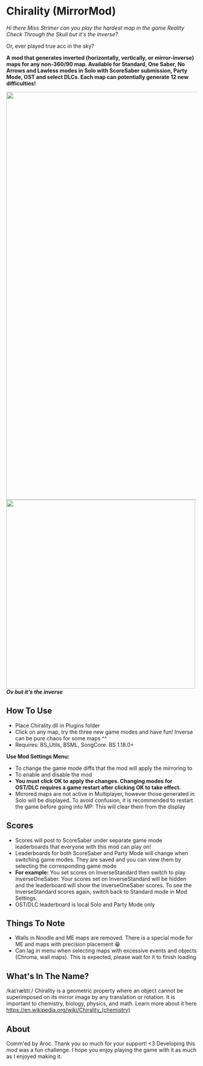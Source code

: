 # Chirality (MirrorMod)

*Hi there Miss Strimer can you play the hardest map in the game Reality Check Through the Skull but it's the inverse?*

Or, ever played true acc in the sky?

**A mod that generates inverted (horizontally, vertically, or mirror-inverse) maps for any non-360/90 map.
Available for Standard, One Saber, No Arrows and Lawless modes in Solo with ScoreSaber submission, Party Mode, OST and select DLCs. Each map can potentially generate 12 new difficulties!**

<p>
  <img src="https://github.com/zeph-yr/Chirality/blob/ME_Noodle/Screenshots/menu_4_small.png"/ width="1080"><br>
  <img src="https://github.com/zeph-yr/Chirality/blob/ME_Noodle/Screenshots/mirror.png" width="500"/><br>
  <b><i>Ov but it's the inverse</i></b>
</p>

## How To Use
- Place Chirality.dll in Plugins folder
- Click on any map, try the three new game modes and have fun! Inverse can be pure chaos for some maps ^^
- Requires: BS_Utils, BSML, SongCore. BS 1.18.0+

**Use Mod Settings Menu:**
- To change the game mode diffs that the mod will apply the mirroring to
- To enable and disable the mod
- **You must click OK to apply the changes. Changing modes for OST/DLC requires a game restart after clicking OK to take effect.**
- Mirrored maps are not active in Multiplayer, however those generated in Solo will be displayed. To avoid confusion, it is recommended to restart the game before going into MP: This will clear them from the display

## Scores
- Scores will post to ScoreSaber under separate game mode leaderboards that everyone with this mod can play on!
- Leaderboards for both ScoreSaber and Party Mode will change when switching game modes. They are saved and you can view them by selecting the corresponding game mode
- **For example:** You set scores on InverseStandard then switch to play InverseOneSaber. Your scores set on InverseStandard will be hidden and the leaderboard will show the InverseOneSaber scores. To see the InverseStandard scores again, switch back to Standard mode in Mod Settings.
- OST/DLC leaderboard is local Solo and Party Mode only

## Things To Note
- Walls in Noodle and ME maps are removed. There is a special mode for ME and maps with precision placement 😁
- Can lag in menu when selecting maps with excessive events and objects (Chroma, wall maps). This is expected, please wait for it to finish loading

## What's In The Name?
/kaɪˈrælɪtiː/ Chirality is a geometric property where an object cannot be superimposed on its mirror image by any translation or rotation. It is important to chemistry, biology, physics, and math. Learn more about it here https://en.wikipedia.org/wiki/Chirality_(chemistry)

## About
Comm'ed by Aroc. Thank you so much for your support! <3 Developing this mod was a fun challenge. I hope you enjoy playing the game with it as much as I enjoyed making it.
